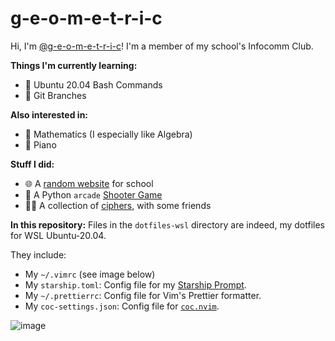 # g-e-o-m-e-t-r-i-c

Hi, I'm [@g-e-o-m-e-t-r-i-c](https://github.com/g-e-o-m-e-t-r-i-c/g-e-o-m-e-t-r-i-c)! I'm a member of my school's Infocomm Club.

**Things I'm currently learning:**

-   🐧 Ubuntu 20.04 Bash Commands
-   🌳 Git Branches

**Also interested in:**

-   🧮 Mathematics (I especially like Algebra)
-   🎹 Piano

**Stuff I did:**

-   🌐 A [random website](https://github.com/g-e-o-m-e-t-r-i-c/final-web-project) for school
-   🐍 A Python `arcade` [Shooter Game](https://github.com/g-e-o-m-e-t-r-i-c/shooter-game)
-   👩‍💻 A collection of [ciphers](https://github.com/g-e-o-m-e-t-r-i-c/ciphers), with some friends

**In this repository:**
Files in the `dotfiles-wsl` directory are indeed, my dotfiles for WSL Ubuntu-20.04.

They include:

-   My `~/.vimrc` (see image below)
-   My `starship.toml`: Config file for my [Starship Prompt](https://starship.rs/).
-   My `~/.prettierrc`: Config file for Vim's Prettier formatter.
-   My `coc-settings.json`: Config file for [`coc.nvim`](https://github.com/neoclide/coc.nvim/).

![image](https://user-images.githubusercontent.com/79387351/129309771-2c7dfdc6-6d0e-453e-b12f-25c42b24be79.png)
